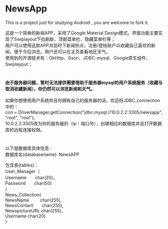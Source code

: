# NewsApp
 This is a project just for studying Android , you are welcome to fork it. 

 这是一个简单的新闻APP，采用了Google Material Design模式。界面功能主要实现了Swiplayout下拉刷新、顶部菜单栏、隐藏菜单栏等；<br>
 用户可以使用这款APP浏览时下新闻热点，注册/登陆账户以收藏自己喜欢的新闻，便于今后浏览。用户还可以在主页查看地区天气。<br>
 使用到的开源技术有：OkHttp、Gson、JDBC-mysql、Google原生组件、Swiplayput；<br>

#
 <b>由于服务器问题，暂时无法提供需要借助于服务器mysql的用户系统服务（收藏与取消收藏新闻），你仍然可以浏览新闻和天气。</b><br>
 <br>
 如果你想使用用户系统并且你拥有自己的服务器的话，欢迎将JDBC_connection中的：<br>
 con = DriverManager.getConnection("jdbc:mysql://10.0.2.2:3305/newsapp", "root", "root");<br>
 10.0.2.2:3305改为你的服务器的（ip：端口号），创建相应的数据库并且打开数据库的远程连接权限。<br>
#
 以下是数据库具体信息：<br>
 数据库名(databasename):  NewsAPP<br>

 包含表(tables)： <br>
 User_Manager（<br>
 Username        char(20)，<br>
 Password        char(50)<br>
 ）<br>
 News_Collection(<br>
 NewsName          char(255),<br>
 NewsContant       char(255),<br>
 NewspictureURL    char(255),<br>
 Username          char(20)<br>
 )<br>
